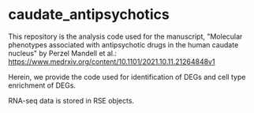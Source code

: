 # caudate_antipsychotics
This repository is the analysis code used for the manuscript, "Molecular phenotypes associated with antipsychotic drugs in the human caudate nucleus" by Perzel Mandell et al.: https://www.medrxiv.org/content/10.1101/2021.10.11.21264848v1

Herein, we provide the code used for identification of DEGs and cell type enrichment of DEGs.

RNA-seq data is stored in RSE objects.
